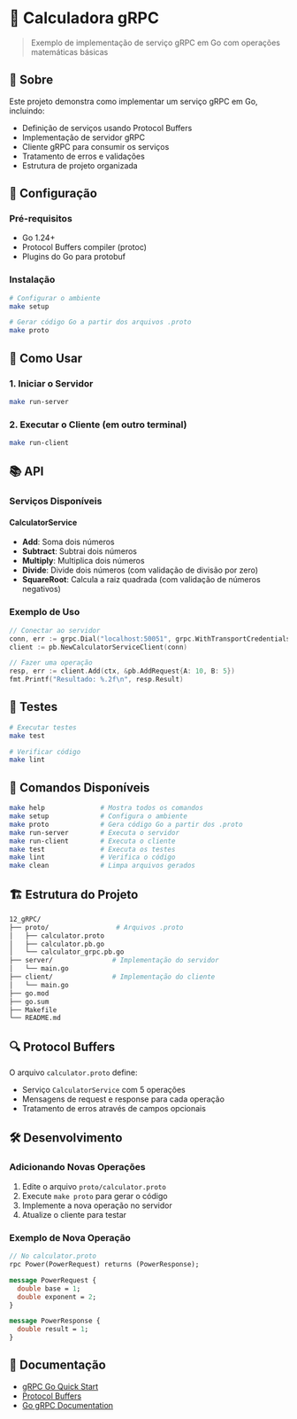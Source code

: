 # 🧮 Calculadora gRPC

> Exemplo de implementação de serviço gRPC em Go com operações matemáticas básicas

## 📌 Sobre

Este projeto demonstra como implementar um serviço gRPC em Go, incluindo:

- Definição de serviços usando Protocol Buffers
- Implementação de servidor gRPC
- Cliente gRPC para consumir os serviços
- Tratamento de erros e validações
- Estrutura de projeto organizada

## 🔧 Configuração

### Pré-requisitos

- Go 1.24+
- Protocol Buffers compiler (protoc)
- Plugins do Go para protobuf

### Instalação

```bash
# Configurar o ambiente
make setup

# Gerar código Go a partir dos arquivos .proto
make proto
```

## 🚀 Como Usar

### 1. Iniciar o Servidor

```bash
make run-server
```

### 2. Executar o Cliente (em outro terminal)

```bash
make run-client
```

## 📚 API

### Serviços Disponíveis

#### CalculatorService

- **Add**: Soma dois números
- **Subtract**: Subtrai dois números  
- **Multiply**: Multiplica dois números
- **Divide**: Divide dois números (com validação de divisão por zero)
- **SquareRoot**: Calcula a raiz quadrada (com validação de números negativos)

### Exemplo de Uso

```go
// Conectar ao servidor
conn, err := grpc.Dial("localhost:50051", grpc.WithTransportCredentials(insecure.NewCredentials()))
client := pb.NewCalculatorServiceClient(conn)

// Fazer uma operação
resp, err := client.Add(ctx, &pb.AddRequest{A: 10, B: 5})
fmt.Printf("Resultado: %.2f\n", resp.Result)
```

## 🧪 Testes

```bash
# Executar testes
make test

# Verificar código
make lint
```

## 📝 Comandos Disponíveis

```bash
make help              # Mostra todos os comandos
make setup             # Configura o ambiente
make proto             # Gera código Go a partir dos .proto
make run-server        # Executa o servidor
make run-client        # Executa o cliente
make test              # Executa os testes
make lint              # Verifica o código
make clean             # Limpa arquivos gerados
```

## 🏗️ Estrutura do Projeto

```bash
12_gRPC/
├── proto/                 # Arquivos .proto
│   ├── calculator.proto
│   ├── calculator.pb.go
│   └── calculator_grpc.pb.go
├── server/               # Implementação do servidor
│   └── main.go
├── client/               # Implementação do cliente
│   └── main.go
├── go.mod
├── go.sum
├── Makefile
└── README.md
```

## 🔍 Protocol Buffers

O arquivo `calculator.proto` define:

- Serviço `CalculatorService` com 5 operações
- Mensagens de request e response para cada operação
- Tratamento de erros através de campos opcionais

## 🛠️ Desenvolvimento

### Adicionando Novas Operações

1. Edite o arquivo `proto/calculator.proto`
2. Execute `make proto` para gerar o código
3. Implemente a nova operação no servidor
4. Atualize o cliente para testar

### Exemplo de Nova Operação

```protobuf
// No calculator.proto
rpc Power(PowerRequest) returns (PowerResponse);

message PowerRequest {
  double base = 1;
  double exponent = 2;
}

message PowerResponse {
  double result = 1;
}
```

## 📖 Documentação

- [gRPC Go Quick Start](https://grpc.io/docs/languages/go/quickstart/)
- [Protocol Buffers](https://developers.google.com/protocol-buffers)
- [Go gRPC Documentation](https://pkg.go.dev/google.golang.org/grpc)
